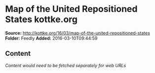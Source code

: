 # Map of the United Repositioned States kottke.org

**Source:** http://kottke.org/16/03/map-of-the-united-repositioned-states
**Folder:** Feedly
**Added:** 2016-03-10T09:44:59




## Content
*Content would need to be fetched separately for web URLs*

